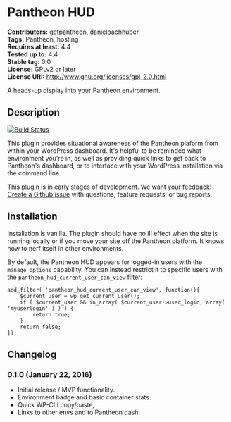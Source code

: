 # Pantheon HUD #
**Contributors:** getpantheon, danielbachhuber  
**Tags:** Pantheon, hosting  
**Requires at least:** 4.4  
**Tested up to:** 4.4  
**Stable tag:** 0.0  
**License:** GPLv2 or later  
**License URI:** http://www.gnu.org/licenses/gpl-2.0.html  

A heads-up display into your Pantheon environment.

## Description ##

[![Build Status](https://travis-ci.org/pantheon-systems/pantheon-hud.svg?branch=master)](https://travis-ci.org/pantheon-systems/pantheon-hud)

This plugin provides situational awareness of the Pantheon plaform from within your WordPress dashboard. It's helpful to be reminded what environment you're in, as well as providing quick links to get back to Pantheon's dashboard, or to interface with your WordPress installation via the command line.

This plugin is in early stages of development. We want your feedback! [Create a Github issue](https://github.com/pantheon-systems/pantheon-hud/issues) with questions, feature requests, or bug reports.

## Installation ##

Installation is vanilla. The plugin should have no ill effect when the site is running locally or if you move your site off the Pantheon platform. It knows how to nerf itself in other environments.

By default, the Pantheon HUD appears for logged-in users with the `manage_options` capability. You can instead restrict it to specific users with the `pantheon_hud_current_user_can_view` filter:

    add_filter( 'pantheon_hud_current_user_can_view', function(){
        $current_user = wp_get_current_user();
        if ( $current_user && in_array( $current_user->user_login, array( 'myuserlogin' ) ) ) {
            return true;
        }
        return false;
    });

## Changelog ##

### 0.1.0 (January 22, 2016) ###
* Initial release / MVP functionality.
* Environment badge and basic container stats.
* Quick WP-CLI copy/paste,
* Links to other envs and to Pantheon dash.
